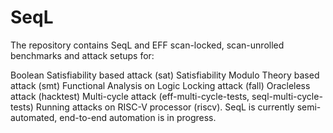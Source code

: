 # SeqL
The repository contains SeqL and EFF scan-locked, scan-unrolled benchmarks and attack setups for:

Boolean Satisfiability based attack (sat)
Satisfiability Modulo Theory based attack (smt)
Functional Analysis on Logic Locking attack (fall)
Oracleless attack (hacktest)
Multi-cycle attack (eff-multi-cycle-tests, seql-multi-cycle-tests)
Running attacks on RISC-V processor (riscv).
SeqL is currently semi-automated, end-to-end automation is in progress.
